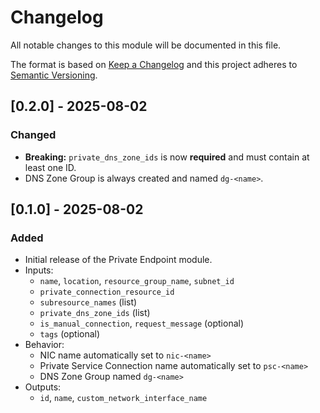 # Changelog
All notable changes to this module will be documented in this file.

The format is based on [Keep a Changelog](https://keepachangelog.com/en/1.1.0/)
and this project adheres to [Semantic Versioning](https://semver.org/spec/v2.0.0.html).

## [0.2.0] - 2025-08-02
### Changed
- **Breaking:** `private_dns_zone_ids` is now **required** and must contain at least one ID.
- DNS Zone Group is always created and named `dg-<name>`.

## [0.1.0] - 2025-08-02
### Added
- Initial release of the Private Endpoint module.
- Inputs:
  - `name`, `location`, `resource_group_name`, `subnet_id`
  - `private_connection_resource_id`
  - `subresource_names` (list)
  - `private_dns_zone_ids` (list)
  - `is_manual_connection`, `request_message` (optional)
  - `tags` (optional)
- Behavior:
  - NIC name automatically set to `nic-<name>`
  - Private Service Connection name automatically set to `psc-<name>`
  - DNS Zone Group named `dg-<name>`
- Outputs:
  - `id`, `name`, `custom_network_interface_name`
